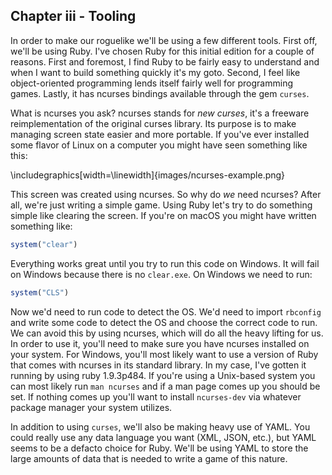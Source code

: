 ## Chapter iii - Tooling

In order to make our roguelike we'll be using a few different tools. First off, we'll be using Ruby. I've chosen Ruby for this initial edition for a couple of reasons. First and foremost, I find Ruby to be fairly easy to understand and when I want to build something quickly it's my goto. Second, I feel like object-oriented programming lends itself fairly well for programming games. Lastly, it has ncurses bindings available through the gem `curses`.

What is ncurses you ask? ncurses stands for *new curses*, it's a freeware reimplementation of the original curses library. Its purpose is to make managing screen state easier and more portable. If you've ever installed some flavor of Linux on a computer you might have seen something like this:

\includegraphics[width=\linewidth]{images/ncurses-example.png}

This screen was created using ncurses. So why do *we* need ncurses? After all, we're just writing a simple game. Using Ruby let's try to do something simple like clearing the screen. If you're on macOS you might have written something like:

```ruby
system("clear")
```

Everything works great until you try to run this code on Windows. It will fail on Windows because there is no `clear.exe`. On Windows we need to run:

```ruby
system("CLS")
```

Now we'd need to run code to detect the OS. We'd need to import `rbconfig` and write some code to detect the OS and choose the correct code to run. We can avoid this by using ncurses, which will do all the heavy lifting for us. In order to use it, you'll need to make sure you have ncurses installed on your system. For Windows, you'll most likely want to use a version of Ruby that comes with ncurses in its standard library. In my case, I've gotten it running by using ruby 1.9.3p484. If you're using a Unix-based system you can most likely run `man ncurses` and if a man page comes up you should be set. If nothing comes up you'll want to install `ncurses-dev` via whatever package manager your system utilizes.

In addition to using `curses`, we'll also be making heavy use of YAML. You could really use any data language you want (XML, JSON, etc.), but YAML seems to be a defacto choice for Ruby. We'll be using YAML to store the large amounts of data that is needed to write a game of this nature.
